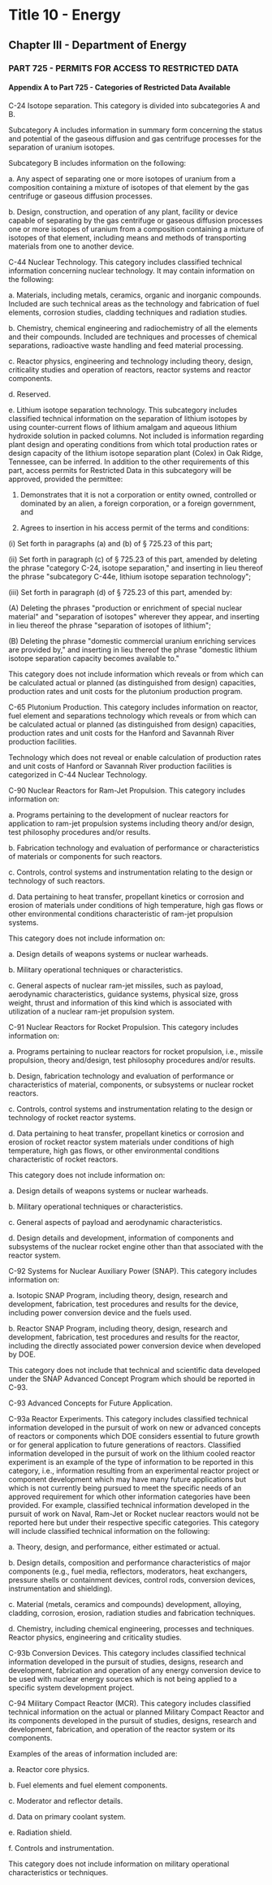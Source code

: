 
# Title 10 - Energy
## Chapter III - Department of Energy
### PART 725 - PERMITS FOR ACCESS TO RESTRICTED DATA
#### Appendix A to Part 725 - Categories of Restricted Data Available

C-24 Isotope separation. This category is divided into subcategories A and B.

Subcategory A includes information in summary form concerning the status and potential of the gaseous diffusion and gas centrifuge processes for the separation of uranium isotopes.

Subcategory B includes information on the following:

a. Any aspect of separating one or more isotopes of uranium from a composition containing a mixture of isotopes of that element by the gas centrifuge or gaseous diffusion processes.

b. Design, construction, and operation of any plant, facility or device capable of separating by the gas centrifuge or gaseous diffusion processes one or more isotopes of uranium from a composition containing a mixture of isotopes of that element, including means and methods of transporting materials from one to another device.

C-44 Nuclear Technology. This category includes classified technical information concerning nuclear technology. It may contain information on the following:

a. Materials, including metals, ceramics, organic and inorganic compounds. Included are such technical areas as the technology and fabrication of fuel elements, corrosion studies, cladding techniques and radiation studies.

b. Chemistry, chemical engineering and radiochemistry of all the elements and their compounds. Included are techniques and processes of chemical separations, radioactive waste handling and feed material processing.

c. Reactor physics, engineering and technology including theory, design, criticality studies and operation of reactors, reactor systems and reactor components.

d. Reserved.

e. Lithium isotope separation technology. This subcategory includes classified technical information on the separation of lithium isotopes by using counter-current flows of lithium amalgam and aqueous lithium hydroxide solution in packed columns. Not included is information regarding plant design and operating conditions from which total production rates or design capacity of the lithium isotope separation plant (Colex) in Oak Ridge, Tennessee, can be inferred. In addition to the other requirements of this part, access permits for Restricted Data in this subcategory will be approved, provided the permittee:

1. Demonstrates that it is not a corporation or entity owned, controlled or dominated by an alien, a foreign corporation, or a foreign government, and

2. Agrees to insertion in his access permit of the terms and conditions:

(i) Set forth in paragraphs (a) and (b) of § 725.23 of this part;

(ii) Set forth in paragraph (c) of § 725.23 of this part, amended by deleting the phrase "category C-24, isotope separation," and inserting in lieu thereof the phrase "subcategory C-44e, lithium isotope separation technology";

(iii) Set forth in paragraph (d) of § 725.23 of this part, amended by:

(A) Deleting the phrases "production or enrichment of special nuclear material" and "separation of isotopes" wherever they appear, and inserting in lieu thereof the phrase "separation of isotopes of lithium";

(B) Deleting the phrase "domestic commercial uranium enriching services are provided by," and inserting in lieu thereof the phrase "domestic lithium isotope separation capacity becomes available to."

This category does not include information which reveals or from which can be calculated actual or planned (as distinguished from design) capacities, production rates and unit costs for the plutonium production program.

C-65 Plutonium Production. This category includes information on reactor, fuel element and separations technology which reveals or from which can be calculated actual or planned (as distinguished from design) capacities, production rates and unit costs for the Hanford and Savannah River production facilities.

Technology which does not reveal or enable calculation of production rates and unit costs of Hanford or Savannah River production facilities is categorized in C-44 Nuclear Technology.

C-90 Nuclear Reactors for Ram-Jet Propulsion. This category includes information on:

a. Programs pertaining to the development of nuclear reactors for application to ram-jet propulsion systems including theory and/or design, test philosophy procedures and/or results.

b. Fabrication technology and evaluation of performance or characteristics of materials or components for such reactors.

c. Controls, control systems and instrumentation relating to the design or technology of such reactors.

d. Data pertaining to heat transfer, propellant kinetics or corrosion and erosion of materials under conditions of high temperature, high gas flows or other environmental conditions characteristic of ram-jet propulsion systems.

This category does not include information on:

a. Design details of weapons systems or nuclear warheads.

b. Military operational techniques or characteristics.

c. General aspects of nuclear ram-jet missiles, such as payload, aerodynamic characteristics, guidance systems, physical size, gross weight, thrust and information of this kind which is associated with utilization of a nuclear ram-jet propulsion system.

C-91 Nuclear Reactors for Rocket Propulsion. This category includes information on:

a. Programs pertaining to nuclear reactors for rocket propulsion, i.e., missile propulsion, theory and/design, test philosophy procedures and/or results.

b. Design, fabrication technology and evaluation of performance or characteristics of material, components, or subsystems or nuclear rocket reactors.

c. Controls, control systems and instrumentation relating to the design or technology of rocket reactor systems.

d. Data pertaining to heat transfer, propellant kinetics or corrosion and erosion of rocket reactor system materials under conditions of high temperature, high gas flows, or other environmental conditions characteristic of rocket reactors.

This category does not include information on:

a. Design details of weapons systems or nuclear warheads.

b. Military operational techniques or characteristics.

c. General aspects of payload and aerodynamic characteristics.

d. Design details and development, information of components and subsystems of the nuclear rocket engine other than that associated with the reactor system.

C-92 Systems for Nuclear Auxiliary Power (SNAP). This category includes information on:

a. Isotopic SNAP Program, including theory, design, research and development, fabrication, test procedures and results for the device, including power conversion device and the fuels used.

b. Reactor SNAP Program, including theory, design, research and development, fabrication, test procedures and results for the reactor, including the directly associated power conversion device when developed by DOE.

This category does not include that technical and scientific data developed under the SNAP Advanced Concept Program which should be reported in C-93.

C-93 Advanced Concepts for Future Application.

C-93a Reactor Experiments. This category includes classified technical information developed in the pursuit of work on new or advanced concepts of reactors or components which DOE considers essential to future growth or for general application to future generations of reactors. Classified information developed in the pursuit of work on the lithium cooled reactor experiment is an example of the type of information to be reported in this category, i.e., information resulting from an experimental reactor project or component development which may have many future applications but which is not currently being pursued to meet the specific needs of an approved requirement for which other information categories have been provided. For example, classified technical information developed in the pursuit of work on Naval, Ram-Jet or Rocket nuclear reactors would not be reported here but under their respective specific categories. This category will include classified technical information on the following:

a. Theory, design, and performance, either estimated or actual.

b. Design details, composition and performance characteristics of major components (e.g., fuel media, reflectors, moderators, heat exchangers, pressure shells or containment devices, control rods, conversion devices, instrumentation and shielding).

c. Material (metals, ceramics and compounds) development, alloying, cladding, corrosion, erosion, radiation studies and fabrication techniques.

d. Chemistry, including chemical engineering, processes and techniques. Reactor physics, engineering and criticality studies.

C-93b Conversion Devices. This category includes classified technical information developed in the pursuit of studies, designs, research and development, fabrication and operation of any energy conversion device to be used with nuclear energy sources which is not being applied to a specific system development project.

C-94 Military Compact Reactor (MCR). This category includes classified technical information on the actual or planned Military Compact Reactor and its components developed in the pursuit of studies, designs, research and development, fabrication, and operation of the reactor system or its components.

Examples of the areas of information included are:

a. Reactor core physics.

b. Fuel elements and fuel element components.

c. Moderator and reflector details.

d. Data on primary coolant system.

e. Radiation shield.

f. Controls and instrumentation.

This category does not include information on military operational characteristics or techniques.
